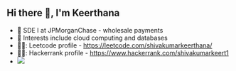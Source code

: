 <!--### Hi there 👋
- 🌱 I’m currently in the junior year of university, pursuing Computer Science and Engineering
- 😄 Pronouns: She/Her
- :thought_balloon: Current Interests: Image Processing, Computer Vision, AR/VR, Computer Graphics, Databases
- ⚡ Fun fact: Love swimming and solving jigsaw puzzles and Lego -->

<h2 align="left">Hi there 👋, I'm Keerthana</h2>

- 🌱 SDE I at JPMorganChase - wholesale payments
-  :book: Interests include cloud computing and databases
- 👩‍💻: Leetcode profile - https://leetcode.com/shivakumarkeerthana/
- 👩‍💻: Hackerrank profile - https://www.hackerrank.com/shivakumarkeert1
- ![](https://komarev.com/ghpvc/?username=KeerthanaShivakumar&color=grey)

<!--
**KeerthanaShivakumar/KeerthanaShivakumar** is a ✨ _special_ ✨ repository because its `README.md` (this file) appears on your GitHub profile.

Here are some ideas to get you started:
 - 🔭 I’m currently working on ... 
- 🌱 I’m currently learning ...
- 👯 I’m looking to collaborate on ...
- 🤔 I’m looking for help with ...
- 💬 Ask me about ...
- 📫 How to reach me: ...
- 😄 Pronouns: ...
- ⚡ Fun fact: ...
-->
